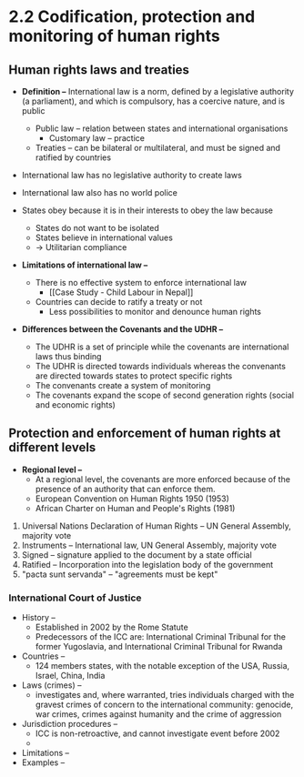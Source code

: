 # 2.2 Codification, protection and monitoring of human rights
## Human rights laws and treaties

- **Definition –** International law is a norm, defined by a legislative authority (a parliament), and which is compulsory, has a coercive nature, and is public
	- Public law – relation between states and international organisations
		- Customary law – practice
	- Treaties – can be bilateral or multilateral, and must be signed and ratified by countries
- International law has no legislative authority to create laws
- International law also has no world police
- States obey because it is in their interests to obey the law because
	- States do not want to be isolated
	- States believe in international values
	- → Utilitarian compliance

- **Limitations of international law –**
	- There is no effective system to enforce international law
		- [[Case Study - Child Labour in Nepal]]
	- Countries can decide to ratify a treaty or not
		- Less possibilities to monitor and denounce human rights

- **Differences between the Covenants and the UDHR –**
	- The UDHR is a set of principle while the covenants are international laws thus binding
	- The UDHR is directed towards individuals whereas the convenants are directed towards states to protect specific rights
	- The convenants create a system of monitoring
	- The covenants expand the scope of second generation rights (social and economic rights)

## Protection and enforcement of human rights at different levels

- **Regional level –**
	- At a regional level, the covenants are more enforced because of the presence of an authority that can enforce them.
	- European Convention on Human Rights 1950 (1953)
	- African Charter on Human and People's Rights (1981)

1. Universal Nations Declaration of Human Rights – UN General Assembly, majority vote
2. Instruments – International law, UN General Assembly, majority vote
3. Signed – signature applied to the document by a state official
4. Ratified – Incorporation into the legislation body of the government 
5. "pacta sunt servanda" – "agreements must be kept"


### International Court of Justice

- History –
	- Established in 2002 by the Rome Statute
	- Predecessors of the ICC are: International Criminal Tribunal for the former Yugoslavia, and International Criminal Tribunal for Rwanda
- Countries –
	- 124 members states, with the notable exception of the USA, Russia, Israel, China, India
- Laws (crimes) –
	- investigates and, where warranted, tries individuals charged with the gravest crimes of concern to the international community: genocide, war crimes, crimes against humanity and the crime of aggression
- Jurisdiction procedures –
	- ICC is non-retroactive, and cannot investigate event before 2002
	- 
- Limitations –
- Examples –